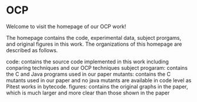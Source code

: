 # OCP

Welcome to visit the homepage of our OCP work!

The homepage contains the code, experimental data, subject prorgams, and original figures in this work.
The organizations of this homepage are described as follows.

code: contains the source code implemented in this work including conparing techniques and our OCP techniques
subject progaram: contains the C and Java programs used in our paper
mutants: contains the C mutants used in our paper and no java mutants are available in code level as Pitest works in bytecode.
figures: contains the original graphs in the paper, which is much larger and more clear than those shown in the paper

